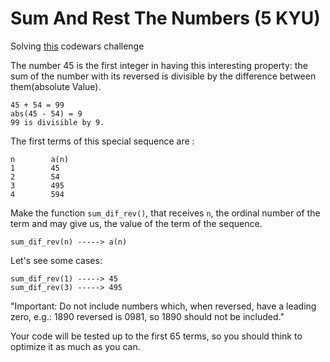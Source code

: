 # Sum And Rest The Numbers (5 KYU)

Solving [this](https://www.codewars.com/kata/5603a9585480c94bd5000073/train/ruby) codewars challenge

The number 45 is the first integer in having this interesting property: the sum of the number with its reversed is divisible by the difference between them(absolute Value).

```
45 + 54 = 99
abs(45 - 54) = 9
99 is divisible by 9.
```

The first terms of this special sequence are :

```
n        a(n)
1        45
2        54
3        495
4        594
```

Make the function `sum_dif_rev()`, that receives `n`, the ordinal number of the term and may give us, the value of the term of the sequence.

`sum_dif_rev(n) -----> a(n)`

Let's see some cases:

```
sum_dif_rev(1) -----> 45
sum_dif_rev(3) -----> 495
```

"Important: Do not include numbers which, when reversed, have a leading zero, e.g.: 1890 reversed is 0981, so 1890 should not be included."

Your code will be tested up to the first 65 terms, so you should think to optimize it as much as you can.
